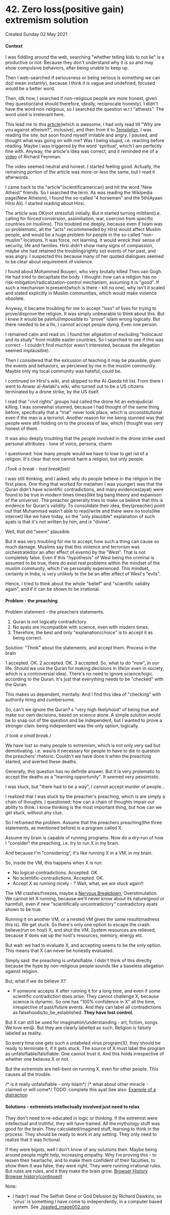 # 42. Zero loss(positive gain) extremism solution
Created Sunday 02 May 2021

#### Context
I was fiddling around the web, searching "whether telling kids to not lie" is a productive or not. Because they don't understand why it is so and may show compulsive behaviors, after being unable to keep up.

Then I web-searched if seriousness or being serious is something we can do(I mean instantly), because I think it is vague and undefined, focused would be a better word.

Then, idk how, I searched if non-religious people are more honest, given they question(and should therefore, ideally, reciprocate honesty). I didn't have the word non-religious, so I searched the question w.r.t "atheists". The word used is irrelevant here.

This lead me to this [article](./article.md)(which is awesome, I had only read till "Why are you against atheism?", inclusive), and then from it to [Templeton](https://www.templeton.org/). I was reading the site, but soon found myself irritable and angry. I paused, and thought what was going on with me? Was I being stupid, i.e. reacting before reading. Maybe I was triggered by the word 'spiritual', which I am perfectly fine with. Anyway, the article's idea was correct, and it reminded me of a [video](https://www.dailymotion.com/video/xerkp7) of Richard Feynman.

The video seemed neutral and honest. I started feeling good. Actually, the remaining portion of the article was more-or-less the same, but I read it afterwords.

I came back to the "article"(scientificamerican) and hit the word "New Atheist" friends. So I searched the term. As was reading the Wikipedia page(New Atheism), I found the so-called "4 horsemen" and the 5th(Ayaan Hirsi Ali). I started reading about Hirsi.

The article was OK(not stressful) initially. But it started turning miltitant(i.e. calling for forced conversion, assimiliation, war, coercion from specific countries on muslims). This troubled me deeply, because even if Islam was so problematic, all the "acts" recommeneded by Hirst would affect Muslim people, and would be a huge problem for people in the so called "non-muslim" locations. It was force, not learning. It would wreck their sense of security, life and families. Hirsi didn't show many signs of compassion, maybe she had retained the troubling(rightly so) events of her past, and was angry. I suspected this because many of her quoted dialogues seemed to be clear about requirement of violence.

I found about Mohammed Bouyeri, who very brutally killed Theo van Gogh. He had tried to decapitate the body. I thought: how can a religion has no risk-mitigation/radicalization-control mechanism, assuming it is "good". If such a mechanism is present(which is there - kill no one), why isn't it scaled and stated explicitly in Muslim communities, which would make violence obsolete.

Anyway, it became troubling for me to accept "loss" of lives for trying to prove/disprove the religion. It was simply unbearable to think about this. But I knew it would be painful/impossible to "prove" Islam wrong logically. But there needed to be a fix, I cannot accept people dying. Even one person.

I remained calm and read on. I found her allgeation of excluding "holocaust and its study" from middle easter countries. So I searched to see if this was correct - I couldn't find much(or wasn't interested, because the allegation seemed implausible).

Then I considered that the exlcusion of teaching it may be plausible, given the events and behaviors, as percieved by me in the muslim community. Mayble only my local community was hateful, could be.

I continued on Hirsi's wiki, and skipped to the Al-Qaeda hit list. From there I went to Anwar al-Awlaki's wiki, who turned out to be a US citizens terminated by a drone strike, by the US itself.

I read that "civil rights" groups had called the drone hit an extrajudicial killing. I was somewhat stunned, because I had thought of the same thing before, specifically that a "trial" never took place, which is unconstitutional even if the man is a terrorist. Another reason for me being stunned was that people were still holding on to the process of law, which I thought was very honest of them.

It was also deeply troubling that the people involved in the drone strike used personal attributes - tone of voice, persona, charm

I questioned: how many people would we have to lose to get rid of a religion. It's clear that one cannot harm a religion, but only people.

/*Took a break - had breakfast*/

I was still thinking, and I asked: why do people believe in the religion in the first place. One thing that worked for me(when I was younger) was that the Quran didn't have scientific contradictions, and many evidences(ayat) were found to be true in modern times times(like big bang theory and expanison of the universe). The preacher generally tries to make us believe that this is evidence for Quran's validity. To consolidate their idea, they(preacher) point out that Muhammad wasn't able to read/write and there were no tools(like internet) like we have today, so the "only plausible" explanation of such ayats is that it's not written by him, and is "divine".

Well, that did "seem" plausible.

But it was very troubling for me to accept, how such a thing can cause so much damage. Muslims say that this violence and terrorism was orchestrated(or an after effect of events) by the "West". That is not completely false. Even if this "hypothesis" of West being the criminal is assumed to be true, there do exist real problems within the mindset of the muslim community, which I've personally experienced. This mindset, certainly in India, is very unlikely to the be an after effect of West's "evils". 

Hence, I tried to think about the whole "belief" and "scientific validity again", and if it can be shown to be irrational.

#### Problem - the preaching
Problem statement - the preachers statements.

1. Quran is not logically contradictory.
2. No ayats are incompatible with science, even with modern times.
3. Therefore, the best and only "explanation/choice" is to accept it as being correct.


Solution:
"Think" about the statements, and accept them.
Process in the brain
	
1 accepted. OK.
2 accepted. OK.
3 accepted. So, what to do "now", in our life. Should we use the Quran for making decisions in life(or even in society, which is a controversial idea). There's no need to ignore science/logic. according to the Quran. It's just that everything needs to be "checked" with the Quran.
	
This makes us dependent, mentally. And I find this idea of "checking" with authority tiring and cumbersome.
	
So, can't we ignore the Quran?
s "very high likelyhood" of being true and make our own decisions, based on science alone. A simple solution would be to snap out of the question and be independent, but I wanted to prove a stronger clain: being independent was the only option, logically.
	
/*I took a small break.*/
	
We have lost so many people to extremism, which is not only very sad but demotivating. i.e. was/is it necessary for people to have to die to question the preachers' rhetoric. Couldn't we have done it when the preaching started, and averted these deaths.
	
Generally, this question has no definite answer. But it is very prolematic to accept the deaths as a "learning opportunity". It seemed very pessimistic.
	
I was stuck, but "there had to be a way", I cannot accept murder of people...
	
I realized that I was stuck by the preacher's preaching, which is are simply a chain of thoughts. I questioned: how can a chain of thoughts impair our ability to think. I know thinking is the most important thing, but how can we get stuck, without any clue.
	
So I reframed the problem. Assume that the preachers preaching(the three statements, as mentioned before) is a program called X.
	
Assume my brain is capable of running programs. Now do a dry-run of how I "consider" the preaching, i.e. try to run X in my brain.
	
And because I'm "considering", it's like running X in a VM, in my brain.
	
So, inside the VM, this happens when X is run:

* No logical-contradictions. Accepted. OK
* No scientific-contradictions. Accepted. OK.
* Accept X as running nicely - ? Wait, what, we are stuck again!!

	
The VM crashes/freezes, maybe a [Nervous Breakdown](https://www.healthline.com/health/mental-health/nervous-breakdown), Overstimulation. We cannot let X running, because we'll never know about its nature(good or harmful), even if new "scientifically uncontradictory" contradictory ayats shown to be true.
	
Running it on another VM, or a nested VM gives the same result(madness this is). We get stuck. So there's only one option to escape the crash: believe(run on host) X, and shut the VM. System resources are relieved, because X does eat up the host's resources, memory, energy etc.
	
But wait: we had to evaluate X, and accepting seems to be the only option.
This means that X can never be honestly evaluated.
	
Simply said: the preaching is unfalsifiable. I didn't think of this directly because the hype by non-religious people sounds like a baseless allegation against religion.
	
But, what if we do believe X?

* If someone accepts X after running it for a long time, and even if some scientific contradiction does arise. They cannot challenge X, because science is dynamic. So one has "100% confidence in X" all the time, irrespective of past/future events. And they can label all contradictions as falsehoods/to_be_established. **They have lost control.**

	
But X can still be used for imagination/understanding - art, fiction, songs. We love em😃️. But they are clearly labelled as such. Religion is falsely labeled as reality.
	
So every time one gets such a unlabeled virus program(X), they should be ready to terminate it, if it gets stuck. The source of X must label the program as unfalsifiable/falsifiable. One cannot trust it. And this holds irrespective of whether one believes X or not.
	
But the extremists are hell-bent on running X, even for other people. This causes all the trouble.
	
/* is it really unfalsifiable - only Islam*/
/* what about other miracle - claimed or will come*/
TODO: complete this ayat
See also: [Example of a distraction](./42._Zero_loss(positive_gain)_extremism_solution/jinn_soul_angels_questions.md)

#### Solutions - extremists intellectually involved just need to relax
They don't need to re-educated in logic or thinking.
If the extremist were intellectual and truthful, they will have trained.
All the mythology stuff was good for the brain. They calculated/imagined stuff, learning to think in the process.
They should be ready to work in any setting.
They only need to realize that it was fictional.

If they were bigots, well I don't know of any solutions then. Maybe being around people might help, increasing empathy.
Why I'm proving this - to lessen their heartache, and to make them confident of their faculties, to show them it was false, they were right. They were running irrational rules. But rules are rules, and it they make the brain grow.
[Browser History](pasted_image%206.png)
[Browser history(continued)](pasted_image001.png)

Note:

* I hadn't read The Selfish Gene or God Delusion by Richard Dawkins, so 'virus' is something I have come to independently, in a computer based system. See [./pasted_image002.png](pasted_image002.png)


